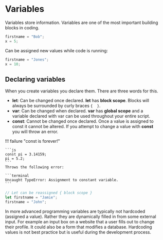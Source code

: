 # Variables

Variables store information. Variables are one of the most important building blocks in coding.

```js
firstname = "Bob";
x = 5;
```
Can be assigned new values while code is running:

```js
firstname = "Jones";
x = 10;
```

## Declaring variables

When you create variables you declare them. There are three words for this. 

* **let**: Can be changed once declared. **let** has **block scope**. Blocks will always be surrounded by curly braces `{  }`.
* **var**: Can be changed when declared. **var** has **global scope** and a variable declared with var can be used throughout your entire script.
* **const**: Cannot be changed once declared. Once a value is assigned to const it cannot be altered. If you attempt to change a value with **const** you will throw an error.


!!! failure "const is forever!"

    ```js
    const pi = 3.14159;
    pi = 5.2;
    ```
    Throws the following error:

    ```terminal
    Uncaught TypeError: Assignment to constant variable.
    ```

```js
// Let can be reassigned { block scope }
let firstname = "Jamie";
firstname = "John";
```

In more advanced programming variables are typically not hardcoded (assigned a value). Rather they are dynamically filled in from some external input. For example an input box on a website that a user fills out to change their profile. It could also be a form that modifies a database. Hardcoding values is not best practice but is useful during the development process.


